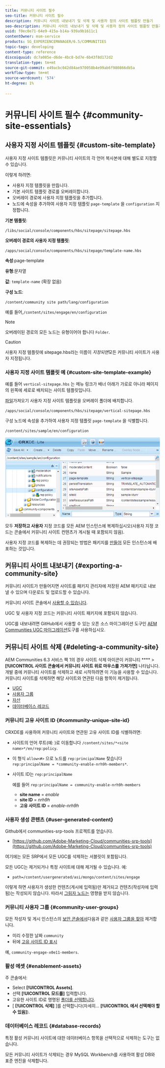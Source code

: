 ```yaml
---
title: 커뮤니티 사이트 필수
seo-title: 커뮤니티 사이트 필수
description: 커뮤니티 사이트 내보내기 및 삭제 및 사용자 정의 사이트 템플릿 만들기
seo-description: 커뮤니티 사이트 내보내기 및 삭제 및 사용자 정의 사이트 템플릿 만들기
uuid: f0ec0e71-64e9-415a-b14a-939a9b1611c1
contentOwner: msm-service
products: SG_EXPERIENCEMANAGER/6.5/COMMUNITIES
topic-tags: developing
content-type: reference
discoiquuid: dc7a085e-d6de-4bc8-bd7e-6b43f8d172d2
translation-type: tm+mt
source-git-commit: e49acbc042d84ae970058b4e99ab6f980866db5a
workflow-type: tm+mt
source-wordcount: '574'
ht-degree: 1%

---
```



# 커뮤니티 사이트 필수 {#community-site-essentials}

## 사용자 지정 사이트 템플릿 {#custom-site-template}

사용자 지정 사이트 템플릿은 커뮤니티 사이트의 각 언어 복사본에 대해 별도로 지정할 수 있습니다.

이렇게 하려면:

* 사용자 지정 템플릿을 만듭니다.
* 기본 사이트 템플릿 경로를 오버레이합니다.
* 오버레이 경로에 사용자 지정 템플릿을 추가합니다.
* 노드에 속성을 추가하여 사용자 지정 템플릿 `page-template` 을 `configuration` 지정합니다.

**기본 템플릿**:

`/libs/social/console/components/hbs/sitepage/sitepage.hbs`

**오버레이 경로의 사용자 지정 템플릿**:

`/apps/social/console/components/hbs/sitepage/template-name.hbs`

**속성**:page-template

**유형**:문자열

**값**: `template-name` (확장 없음)

**구성 노드**:

`/content/community site path/lang/configuration`

예를 들어,`/content/sites/engage/en/configuration`

>[!NOTE]
>
>오버레이된 경로의 모든 노드는 유형이어야 합니다 `Folder`.


>[!CAUTION]
>
>사용자 지정 템플릿에 sitepage.hbs라는 이름이 *지정되면*&#x200B;모든 커뮤니티 사이트가 사용자 지정됩니다.


### 사용자 지정 사이트 템플릿 예 {#custom-site-template-example}

예를 들어 `vertical-sitepage.hbs` 는 메뉴 링크가 배너 아래가 가로로 아니라 페이지의 왼쪽에 세로로 배치되는 사이트 템플릿입니다.

[파일](assets/vertical-sitepage.hbs)가져오기 사용자 지정 사이트 템플릿을 오버레이 폴더에 배치합니다.

`/apps/social/console/components/hbs/sitepage/vertical-sitepage.hbs`

구성 노드에 속성을 추가하여 사용자 지정 템플릿 `page-template` 을 식별합니다.

`/content/sites/sample/en/configuration`

![crxde-siteconfiguration](assets/crxde-siteconfiguration.png)

모두 **저장하고 사용자** 지정 코드를 모든 AEM 인스턴스에 복제하십시오(사용자 지정 코드는 콘솔에서 커뮤니티 사이트 컨텐츠가 게시될 때 포함되지 않음).

사용자 지정 코드를 복제하는 데 권장되는 방법은 패키지를 [만들어](../../help/sites-administering/package-manager.md#creating-a-new-package) 모든 인스턴스에 배포하는 것입니다.

## 커뮤니티 사이트 내보내기 {#exporting-a-community-site}

커뮤니티 사이트가 만들어지면 사이트를 패키지 관리자에 저장된 AEM 패키지로 내보낼 수 있으며 다운로드 및 업로드할 수 있습니다.

커뮤니티 사이트 콘솔에서 [사용할 수 있습니다](sites-console.md#exporting-the-site).

UGC 및 사용자 지정 코드는 커뮤니티 사이트 패키지에 포함되지 않습니다.

UGC를 내보내려면 GitHub에서 사용할 수 있는 오픈 소스 마이그레이션 도구인 [AEM Communities UGC 마이그레이션](https://github.com/Adobe-Marketing-Cloud/communities-ugc-migration)도구를 사용하십시오.

## 커뮤니티 사이트 삭제 {#deleting-a-community-site}

AEM Communities 6.3 서비스 팩 1의 경우 사이트 삭제 아이콘이 커뮤니티 **** > **[!UICONTROL 사이트 콘솔에서 커뮤니티 사이트 위로 마우스를 가져가면]** 나타납니다. 개발 중에 커뮤니티 사이트를 삭제하고 새로 시작하려면 이 기능을 사용할 수 있습니다. 커뮤니티 사이트를 삭제하면 해당 사이트와 연관된 다음 항목이 제거됩니다.

* [UGC](#user-generated-content)
* [사용자 그룹](#community-user-groups)
* [자산](#enablement-assets)
* [데이터베이스 레코드](#database-records)

### 커뮤니티 고유 사이트 ID {#community-unique-site-id}

CRXDE를 사용하여 커뮤니티 사이트와 연관된 고유 사이트 ID를 식별하려면:

* 사이트의 언어 루트(예: )로 이동합니다 `/content/sites/*<site name>*/en/rep:policy`.

* 이 형식 `allow<#>` 으로 노드를 `rep:principalName` 찾습니다 `rep:principalName = *community-enable-nrh9h-members*`.

* 사이트 ID는 `rep:principalName`

   예를 들어 `rep:principalName = community-enable-nrh9h-members`

   * **site name** = *enable*
   * **site ID** = *nrh9h*
   * **고유 사이트 ID** = *enable-nrh9h*

### 사용자 생성 콘텐츠 {#user-generated-content}

Github에서 communities-srp-tools 프로젝트를 얻습니다.

* [https://github.com/Adobe-Marketing-Cloud/communities-srp-tools](https://github.com/Adobe-Marketing-Cloud/communities-srp-tools)

여기에는 모든 SRP에서 모든 UGC를 삭제하는 서블릿이 포함됩니다.

모든 UGC는 제거되거나 특정 사이트에 대해 제거될 수 있습니다. 예:

* `path=/content/usergenerated/asi/mongo/content/sites/engage`

이렇게 하면 사용자가 생성한 컨텐츠(게시에 입력됨)만 제거되고 컨텐츠(작성자에 입력됨)는 작성되지 않습니다. 따라서 [그림자 노드는](srp.md#shadownodes) 영향을 받지 않습니다.

### 커뮤니티 사용자 그룹 {#community-user-groups}

모든 작성자 및 게시 인스턴스의 [보안 콘솔에서](../../help/sites-administering/security.md)다음과 같은 [사용자 그룹을 찾아](users.md) 제거합니다.

* 미리 수정한 날짜 `community`
* 뒤에 [고유 사이트 ID 표시](#community-unique-site-id)

예, `community-engage-x0e11-members`.

### 활성 에셋 {#enablement-assets}

주 콘솔에서:

* Select **[!UICONTROL Assets]**.
* 선택 **[!UICONTROL 모드를]** 입력합니다.
* 고유한 사이트 ID로 명명된 [폴더를 선택합니다](#community-unique-site-id).
* [ **[!UICONTROL 삭제]** ]를 선택합니다(자세히... **[!UICONTROL 에서 선택해야 할 수 있음]**).

### 데이터베이스 레코드 {#database-records}

특정 활성 커뮤니티 사이트에 대한 데이터베이스 항목을 선택적으로 삭제하는 도구는 없습니다.

모든 커뮤니티 사이트가 삭제되는 경우 MySQL Workbench를 사용하여 활성 DB와 표준 엔진을 삭제합니다.
